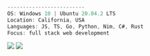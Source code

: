 ```ts
-------------------------
OS: Windows 10 | Ubuntu 20.04.2 LTS
Location: California, USA
Languages: JS, TS, Go, Python, Nim, C#, Rust
Focus: full stack web development
```

![](https://github-readme-stats.vercel.app/api?username=ericarthurc&show_icons=true&theme=dark&line_height=40)
![](https://github-readme-stats.vercel.app/api/top-langs/?username=ericarthurc&hide=css,html,ejs,scss&theme=dark)

